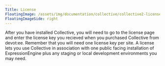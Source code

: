 ```yaml
---
Title: License
FloatingImage: /assets/img/documentation/collective/collective2-license-page.png
FloatingImageSide: right
---
```


After you have installed Collective, you will need to go to the license page and enter the license key you recieved when you purchased Collective from devot:ee. Remember that you will need one license key per site. A license lets you use Collective in association with one public facing installation of ExpressionEngine plus any staging or local development environments you may need.
